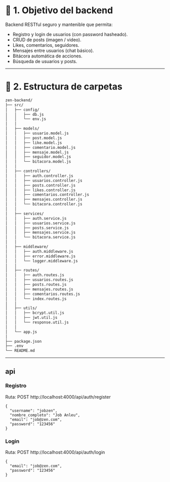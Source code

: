 
# 🧠 1. Objetivo del backend

Backend RESTful seguro y mantenible que permita:

* Registro y login de usuarios (con password hasheado).
* CRUD de posts (imagen / video).
* Likes, comentarios, seguidores.
* Mensajes entre usuarios (chat básico).
* Bitácora automática de acciones.
* Búsqueda de usuarios y posts.

---

# 🧩 2. Estructura de carpetas 

```bash
zen-backend/
├── src/
│   ├── config/
│   │   ├── db.js
│   │   └── env.js
│   │
│   ├── models/
│   │   ├── usuario.model.js
│   │   ├── post.model.js
│   │   ├── like.model.js
│   │   ├── comentario.model.js
│   │   ├── mensaje.model.js
│   │   ├── seguidor.model.js
│   │   └── bitacora.model.js
│   │
│   ├── controllers/
│   │   ├── auth.controller.js
│   │   ├── usuarios.controller.js
│   │   ├── posts.controller.js
│   │   ├── likes.controller.js
│   │   ├── comentarios.controller.js
│   │   ├── mensajes.controller.js
│   │   └── bitacora.controller.js
│   │
│   ├── services/
│   │   ├── auth.service.js
│   │   ├── usuarios.service.js
│   │   ├── posts.service.js
│   │   ├── mensajes.service.js
│   │   └── bitacora.service.js
│   │
│   ├── middleware/
│   │   ├── auth.middleware.js
│   │   ├── error.middleware.js
│   │   └── logger.middleware.js
│   │
│   ├── routes/
│   │   ├── auth.routes.js
│   │   ├── usuarios.routes.js
│   │   ├── posts.routes.js
│   │   ├── mensajes.routes.js
│   │   ├── comentarios.routes.js
│   │   └── index.routes.js
│   │
│   ├── utils/
│   │   ├── bcrypt.util.js
│   │   ├── jwt.util.js
│   │   └── response.util.js
│   │
│   └── app.js
│
├── package.json
├── .env
└── README.md
```

---

## api

### Registro

Ruta: POST http://localhost:4000/api/auth/register

```
{
  "username": "jobzen",
  "nombre_completo": "Job Anleu",
  "email": "job@zen.com",
  "password": "123456"
}
```

### Login

Ruta: POST http://localhost:4000/api/auth/login

```
{
  "email": "job@zen.com",
  "password": "123456"
}
```

